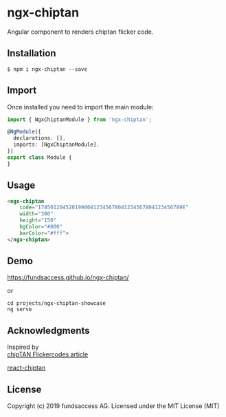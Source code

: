 # ngx-chiptan

Angular component to renders chiptan flicker code.

## Installation

```
$ npm i ngx-chiptan --save
```

## Import

Once installed you need to import the main module:
```typescript
import { NgxChiptanModule } from 'ngx-chiptan';

@NgModule({
  declarations: [],
  imports: [NgxChiptanModule], 
})
export class Module {
}
```
## Usage
```html
<ngx-chiptan 
    code="17850120452019980412345678041234567804123456789E"
    width="300" 
    height="150"  
    bgColor="#000" 
    barColor="#fff">
</ngx-chiptan>
```

## Demo
https://fundsaccess.github.io/ngx-chiptan/ 

or
```
cd projects/ngx-chiptan-showcase 
ng serve
```

## Acknowledgments

Inspired by  
[chipTAN Flickercodes article](https://6xq.net/flickercodes/)

[react-chiptan](https://github.com/basimhennawi/react-chiptan)

## License
Copyright (c) 2019 fundsaccess AG. Licensed under the MIT License (MIT)
